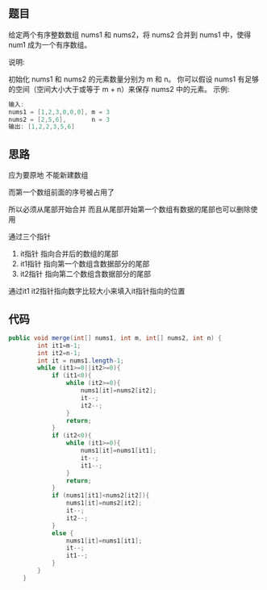 ## 题目

给定两个有序整数数组 nums1 和 nums2，将 nums2 合并到 nums1 中，使得 num1 成为一个有序数组。

说明:

初始化 nums1 和 nums2 的元素数量分别为 m 和 n。
你可以假设 nums1 有足够的空间（空间大小大于或等于 m + n）来保存 nums2 中的元素。
示例:

```java
输入:
nums1 = [1,2,3,0,0,0], m = 3
nums2 = [2,5,6],       n = 3
输出: [1,2,2,3,5,6]
```

## 思路

应为要原地 不能新建数组

而第一个数组前面的序号被占用了

所以必须从尾部开始合并 而且从尾部开始第一个数组有数据的尾部也可以删除使用

通过三个指针 

1. it指针 指向合并后的数组的尾部
2. it1指针 指向第一个数组含数据部分的尾部
3. it2指针 指向第二个数组含数据部分的尾部

通过it1 it2指针指向数字比较大小来填入it指针指向的位置

## 代码

```java
public void merge(int[] nums1, int m, int[] nums2, int n) {
        int it1=m-1;
        int it2=n-1;
        int it = nums1.length-1;
        while (it1>=0||it2>=0){
            if (it1<0){
                while (it2>=0){
                    nums1[it]=nums2[it2];
                    it--;
                    it2--;
                }
                return;
            }
            if (it2<0){
                while (it1>=0){
                    nums1[it]=nums1[it1];
                    it--;
                    it1--;
                }
                return;
            }
            if (nums1[it1]<nums2[it2]){
                nums1[it]=nums2[it2];
                it--;
                it2--;
            }
            else {
                nums1[it]=nums1[it1];
                it--;
                it1--;
            }
        }
    }
```

